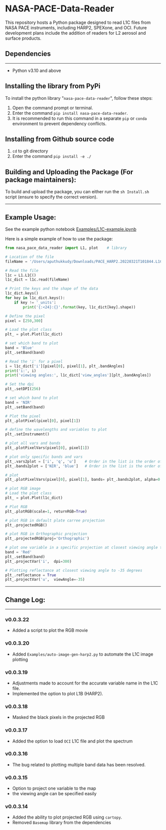 # NASA-PACE-Data-Reader

This repository hosts a Python package designed to read L1C files from NASA PACE instruments, including HARP2, SPEXone, and OCI. Future development plans include the addition of readers for L2 aerosol and surface products.

## Dependencies
---
- Python v3.10 and above

## Installing the library from PyPi

To install the python library "`nasa-pace-data-reader`", follow these steps:

1. Open the command prompt or terminal.
2. Enter the command `pip install nasa-pace-data-reader`.
3. It is recommended to run this command in a separate `pip` or `conda` environment to prevent dependency conflicts.

## Installing from Github source code

1. `cd` to git directory
2. Enter the command `pip install -e ./`

## Building and Uploading the Package (For package maintainers):

To build and upload the package, you can either run the `sh Install.sh` script (ensure to specify the correct version).

---

## Example Usage:

See the example python notebook [Examples/L1C-example.ipynb](https://github.com/aninramesh/nasa-pace-data-reader/blob/main/Examples/L1C-example.ipynb)


Here is a simple example of how to use the package:

```Python
from nasa_pace_data_reader import L1, plot    # library

# Location of the file
fileName = '/Users/aputhukkudy/Downloads/PACE_HARP2.20220321T101844.L1C.5.2KM.V03.SIM2.1_.nc'

# Read the file
l1c = L1.L1C()
l1c_dict = l1c.read(fileName)

# Print the keys and the shape of the data
l1c_dict.keys()
for key in l1c_dict.keys():
    if key != '_units':
        print('{:<24}:{}'.format(key, l1c_dict[key].shape))

# Define the pixel
pixel = [250,300]

# Load the plot class
plt_ = plot.Plot(l1c_dict)

# set which band to plot
band = 'Blue'
plt_.setBand(band)

# Read the 'i' for a pixel
i = l1c_dict['i'][pixel[0], pixel[1], plt_.bandAngles]
print('i:', i)
print('viewing angles:', l1c_dict['view_angles'][plt_.bandAngles])

# Set the dpi
plt_.setDPI(256)

# set which band to plot
band = 'NIR'
plt_.setBand(band)

# Plot the pixel
plt_.plotPixel(pixel[0], pixel[1])

# define the wavelengths and variables to plot
plt_.setInstrument()

# plot all vars and bands
plt_.plotPixelVars(pixel[0], pixel[1])

# plot only specific bands and vars
plt_.vars2plot = ['i', 'q', 'u']    # Order in the list is the order of plotting
plt_.bands2plot = ['NIR', 'blue']   # Order in the list is the order of plotting

# plot 
plt_.plotPixelVars(pixel[0], pixel[1], bands= plt_.bands2plot, alpha=0.5, linewidth=0.5) # you can pass any other arguments to the plot function

# plot RGB image
# Load the plot class
plt_ = plot.Plot(l1c_dict)

# Plot RGB
plt_.plotRGB(scale=1, returnRGB=True)

# plot RGB in default plate carree projection
plt_.projectedRGB()

# plot RGB in Orthographic projection
plt_.projectedRGB(proj='Orthographic')

# plot one variable in a specific projection at closest viewing angle to nadir
band = 'Red'
plt_.setBand(band)
plt_.projectVar('i',  dpi=300)

# Plotting reflectance at closest viewing angle to -35 degrees
plt_.reflectance = True
plt_.projectVar('u',  viewAngle=-35)

```
---

## Change Log:
---

### v0.0.3.22
- Added a script to plot the RGB movie

### v0.0.3.20
- Added `Examples/auto-image-gen-harp2.py` to automate the L1C image plotting

### v0.0.3.19
- Adjustments made to account for the accurate variable name in the L1C file.
- Implemented the option to plot L1B (HARP2).

### v0.0.3.18
- Masked the black pixels in the projected RGB

### v0.0.3.17
- Added the option to load `OCI` L1C file and plot the spectrum

### v0.0.3.16
- The bug related to plotting multiple band data has been resolved.

### v0.0.3.15
- Option to project one variable to the map
- the viewing angle can be specified easily

### v0.0.3.14

- Added the ability to plot projected RGB using `cartopy`.
- Removed `Basemap` library from the dependencies


